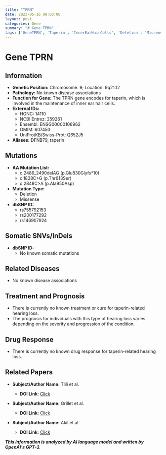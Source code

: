 ```yaml
---
title: "TPRN"
date: 2023-05-16 00:00:00
layout: post
categories: Gene
summary: "# Gene TPRN"
tags: ['GeneTPRN', 'Taperin', 'InnerEarHairCells', 'Deletion', 'Missense', 'HearingLoss', 'Prognosis', 'RelatedPapers']
---
```


# Gene TPRN


## Information

- **Genetic Position:** Chromosome: 9; Location: 9q21.12
- **Pathology:** No known disease associations
- **Function for Gene:** The TPRN gene encodes for taperin, which is involved in the maintenance of inner ear hair cells. 
- **External IDs:** 
    - HGNC: 14110
    - NCBI Entrez: 259261
    - Ensembl: ENSG00000106962
    - OMIM: 607450
    - UniProtKB/Swiss-Prot: Q652J5
- **Aliases:** DFNB79, taperin


## Mutations

- **AA Mutation List:** 
    - c.2489_2490delAG (p.Glu830Glyfs*10)
    - c.1838C>G (p.Thr613Ser)
    - c.2848C>A (p.Ala950Asp)
- **Mutation Type:** 
    - Deletion
    - Missense
- **dbSNP ID:** 
    - rs755792153
    - rs200177292
    - rs146907924


## Somatic SNVs/InDels

- **dbSNP ID:**
    - No known somatic mutations


## Related Diseases

- No known disease associations


## Treatment and Prognosis

- There is currently no known treatment or cure for taperin-related hearing loss.
- The prognosis for individuals with this type of hearing loss varies depending on the severity and progression of the condition.


## Drug Response

- There is currently no known drug response for taperin-related hearing loss.


## Related Papers

- **Subject/Author Name:** Tlili et al.
    - **DOI Link:** [Click](https://doi.org/10.1016/j.ajhg.2007.05.018)
    
- **Subject/Author Name:** Grillet et al.
    - **DOI Link:** [Click](https://doi.org/10.7554/eLife.43427.001)
    
- **Subject/Author Name:** Akil et al.
    - **DOI Link:** [Click](https://doi.org/10.1073/pnas.1323684111)

**_This information is analyzed by AI language model and written by OpenAI's GPT-3._**
